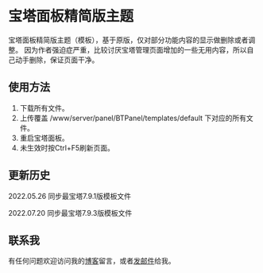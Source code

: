 # 宝塔面板精简版主题
宝塔面板精简版主题（模板），基于原版，仅对部分功能内容的显示做删除或者调整。
因为作者强迫症严重，比较讨厌宝塔管理页面增加的一些无用内容，所以自己动手删除，保证页面干净。

## 使用方法
1. 下载所有文件。
2. 上传覆盖 /www/server/panel/BTPanel/templates/default 下对应的所有文件。
3. 重启宝塔面板。
4. 未生效时按Ctrl+F5刷新页面。

## 更新历史
2022.05.26 同步最宝塔7.9.1版模板文件

2022.07.20 同步最宝塔7.9.3版模板文件

## 联系我
有任何问题欢迎访问我的[博客](https://hu86.cc/)留言，或者[发邮件](mailto:admin@hu86.cc)给我。
